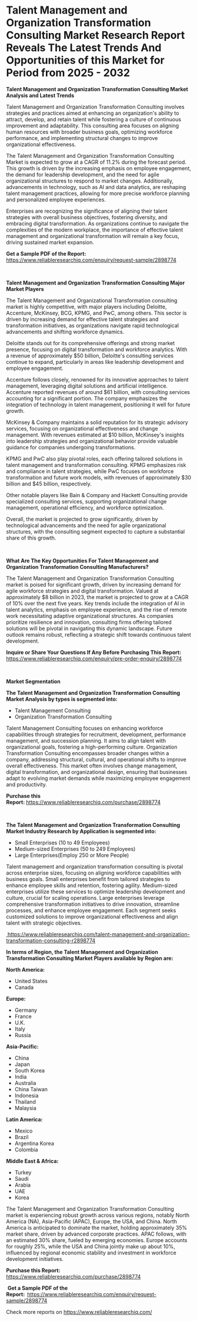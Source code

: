 <p><h1>Talent Management and Organization Transformation Consulting Market Research Report Reveals The Latest Trends And Opportunities of this Market for Period from 2025 - 2032</h1></p><p><strong>Talent Management and Organization Transformation Consulting Market Analysis and Latest Trends</strong></p>
<p><p>Talent Management and Organization Transformation Consulting involves strategies and practices aimed at enhancing an organization's ability to attract, develop, and retain talent while fostering a culture of continuous improvement and adaptability. This consulting area focuses on aligning human resources with broader business goals, optimizing workforce performance, and implementing structural changes to improve organizational effectiveness.</p><p>The Talent Management and Organization Transformation Consulting Market is expected to grow at a CAGR of 11.2% during the forecast period. This growth is driven by the increasing emphasis on employee engagement, the demand for leadership development, and the need for agile organizational structures to respond to market changes. Additionally, advancements in technology, such as AI and data analytics, are reshaping talent management practices, allowing for more precise workforce planning and personalized employee experiences. </p><p>Enterprises are recognizing the significance of aligning their talent strategies with overall business objectives, fostering diversity, and embracing digital transformation. As organizations continue to navigate the complexities of the modern workplace, the importance of effective talent management and organizational transformation will remain a key focus, driving sustained market expansion.</p></p>
<p><strong>Get a Sample PDF of the Report:&nbsp;</strong> <a href="https://www.reliableresearchiq.com/enquiry/request-sample/2898774?utm_campaign=3318&utm_medium=2&utm_source=Github&utm_content=ia&utm_term=15032025&utm_id=talent-management-and-organization-transformation-consulting">https://www.reliableresearchiq.com/enquiry/request-sample/2898774</a></p>
<p>&nbsp;</p>
<p><strong>Talent Management and Organization Transformation Consulting Major Market Players</strong></p>
<p><p>The Talent Management and Organizational Transformation consulting market is highly competitive, with major players including Deloitte, Accenture, McKinsey, BCG, KPMG, and PwC, among others. This sector is driven by increasing demand for effective talent strategies and transformation initiatives, as organizations navigate rapid technological advancements and shifting workforce dynamics.</p><p>Deloitte stands out for its comprehensive offerings and strong market presence, focusing on digital transformation and workforce analytics. With a revenue of approximately $50 billion, Deloitte's consulting services continue to expand, particularly in areas like leadership development and employee engagement.</p><p>Accenture follows closely, renowned for its innovative approaches to talent management, leveraging digital solutions and artificial intelligence. Accenture reported revenues of around $61 billion, with consulting services accounting for a significant portion. The company emphasizes the integration of technology in talent management, positioning it well for future growth.</p><p>McKinsey & Company maintains a solid reputation for its strategic advisory services, focusing on organizational effectiveness and change management. With revenues estimated at $10 billion, McKinsey's insights into leadership strategies and organizational behavior provide valuable guidance for companies undergoing transformations.</p><p>KPMG and PwC also play pivotal roles, each offering tailored solutions in talent management and transformation consulting. KPMG emphasizes risk and compliance in talent strategies, while PwC focuses on workforce transformation and future work models, with revenues of approximately $30 billion and $45 billion, respectively.</p><p>Other notable players like Bain & Company and Hackett Consulting provide specialized consulting services, supporting organizational change management, operational efficiency, and workforce optimization.</p><p>Overall, the market is projected to grow significantly, driven by technological advancements and the need for agile organizational structures, with the consulting segment expected to capture a substantial share of this growth.</p></p>
<p>&nbsp;</p>
<p><strong>What Are The Key Opportunities For Talent Management and Organization Transformation Consulting Manufacturers?</strong></p>
<p><p>The Talent Management and Organization Transformation Consulting market is poised for significant growth, driven by increasing demand for agile workforce strategies and digital transformation. Valued at approximately $8 billion in 2023, the market is projected to grow at a CAGR of 10% over the next five years. Key trends include the integration of AI in talent analytics, emphasis on employee experience, and the rise of remote work necessitating adaptive organizational structures. As companies prioritize resilience and innovation, consulting firms offering tailored solutions will be pivotal in navigating this dynamic landscape. Future outlook remains robust, reflecting a strategic shift towards continuous talent development.</p></p>
<p><strong>Inquire or Share Your Questions If Any Before Purchasing This Report:</strong> <a href="https://www.reliableresearchiq.com/enquiry/pre-order-enquiry/2898774?utm_campaign=3318&utm_medium=2&utm_source=Github&utm_content=ia&utm_term=15032025&utm_id=talent-management-and-organization-transformation-consulting">https://www.reliableresearchiq.com/enquiry/pre-order-enquiry/2898774</a></p>
<p>&nbsp;</p>
<p><strong>Market Segmentation</strong></p>
<p><strong>The Talent Management and Organization Transformation Consulting Market Analysis by types is segmented into:</strong></p>
<p><ul><li>Talent Management Consulting</li><li>Organization Transformation Consulting</li></ul></p>
<p><p>Talent Management Consulting focuses on enhancing workforce capabilities through strategies for recruitment, development, performance management, and succession planning. It aims to align talent with organizational goals, fostering a high-performing culture. Organization Transformation Consulting encompasses broader changes within a company, addressing structural, cultural, and operational shifts to improve overall effectiveness. This market often involves change management, digital transformation, and organizational design, ensuring that businesses adapt to evolving market demands while maximizing employee engagement and productivity.</p></p>
<p><strong>Purchase this Report:&nbsp;</strong><a href="https://www.reliableresearchiq.com/purchase/2898774?utm_campaign=3318&utm_medium=2&utm_source=Github&utm_content=ia&utm_term=15032025&utm_id=talent-management-and-organization-transformation-consulting">https://www.reliableresearchiq.com/purchase/2898774</a></p>
<p>&nbsp;</p>
<p><strong>The Talent Management and Organization Transformation Consulting Market Industry Research by Application is segmented into:</strong></p>
<p><ul><li>Small Enterprises (10 to 49 Employees)</li><li>Medium-sized Enterprises (50 to 249 Employees)</li><li>Large Enterprises(Employ 250 or More People)</li></ul></p>
<p><p>Talent management and organization transformation consulting is pivotal across enterprise sizes, focusing on aligning workforce capabilities with business goals. Small enterprises benefit from tailored strategies to enhance employee skills and retention, fostering agility. Medium-sized enterprises utilize these services to optimize leadership development and culture, crucial for scaling operations. Large enterprises leverage comprehensive transformation initiatives to drive innovation, streamline processes, and enhance employee engagement. Each segment seeks customized solutions to improve organizational effectiveness and align talent with strategic objectives.</p></p>
<p><a href="https://www.reliableresearchiq.com/talent-management-and-organization-transformation-consulting-r2898774?utm_campaign=3318&utm_medium=2&utm_source=Github&utm_content=ia&utm_term=15032025&utm_id=talent-management-and-organization-transformation-consulting">&nbsp;https://www.reliableresearchiq.com/talent-management-and-organization-transformation-consulting-r2898774</a></p>
<p><strong>In terms of Region, the Talent Management and Organization Transformation Consulting Market Players available by Region are:</strong></p>
<p>
    <p> <strong> North America: </strong>
        <ul>
            <li>United States</li>
            <li>Canada</li>
        </ul>
        </p> 
    <p> <strong> Europe: </strong>
        <ul>
            <li>Germany</li>
            <li>France</li>
            <li>U.K.</li>
            <li>Italy</li>
            <li>Russia</li>
        </ul>
        </p> 
    <p> <strong> Asia-Pacific: </strong>
        <ul>
            <li>China</li>
            <li>Japan</li>
            <li>South Korea</li>
            <li>India</li>
            <li>Australia</li>
            <li>China Taiwan</li>
            <li>Indonesia</li>
            <li>Thailand</li>
            <li>Malaysia</li>
        </ul>
        </p> 
    <p> <strong> Latin America: </strong>
        <ul>
            <li>Mexico</li>
            <li>Brazil</li>
            <li>Argentina Korea</li>
            <li>Colombia</li>
        </ul>
        </p> 
    <p> <strong> Middle East & Africa: </strong>
        <ul>
            <li>Turkey</li>
            <li>Saudi</li>
            <li>Arabia</li>
            <li>UAE</li>
            <li>Korea</li>
        </ul>
    </p>
    </p>
<p><p>The Talent Management and Organization Transformation Consulting market is experiencing robust growth across various regions, notably North America (NA), Asia-Pacific (APAC), Europe, the USA, and China. North America is anticipated to dominate the market, holding approximately 35% market share, driven by advanced corporate practices. APAC follows, with an estimated 30% share, fueled by emerging economies. Europe accounts for roughly 25%, while the USA and China jointly make up about 10%, influenced by regional economic stability and investment in workforce development initiatives.</p></p>
<p><strong>Purchase this Report: </strong><a href="https://www.reliableresearchiq.com/purchase/2898774?utm_campaign=3318&utm_medium=2&utm_source=Github&utm_content=ia&utm_term=15032025&utm_id=talent-management-and-organization-transformation-consulting">https://www.reliableresearchiq.com/purchase/2898774</a></p>
<p>&nbsp;<strong>Get a Sample PDF of the Report:&nbsp;&nbsp;</strong><a href="https://www.reliableresearchiq.com/enquiry/request-sample/2898774?utm_campaign=3318&utm_medium=2&utm_source=Github&utm_content=ia&utm_term=15032025&utm_id=talent-management-and-organization-transformation-consulting">https://www.reliableresearchiq.com/enquiry/request-sample/2898774</a></p>
<p><strong></strong></p>
<p>Check more reports on <a href="https://www.reliableresearchiq.com/?utm_campaign=3318&utm_medium=2&utm_source=Github&utm_content=ia&utm_term=15032025&utm_id=talent-management-and-organization-transformation-consulting">https://www.reliableresearchiq.com/</a></p>